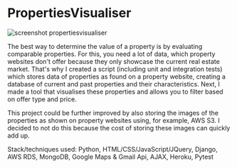 # PropertiesVisualiser

![screenshot propertiesvisualiser](https://user-images.githubusercontent.com/24839014/91589509-16f98080-e95a-11ea-917c-4a5dd2aafbe8.PNG)


The best way to determine the value of a property is by evaluating comparable properties. For this, you need a lot of data, which property websites don't offer because they only showcase the current real estate market. That's why I created a script (including unit and integration tests) which stores data of properties as found on a property website, creating a database of current and past properties and their characteristics. Next, I made a tool that visualises these properties and allows you to filter based on offer type and price.

This project could be further improved by also storing the images of the properties as shown on property websites using, for example, AWS S3. I decided to not do this because the cost of storing these images can quickly add up.



Stack/techniques used: Python, HTML/CSS/JavaScript/JQuery, Django, AWS RDS, MongoDB, Google Maps & Gmail Api, AJAX, Heroku, Pytest
